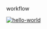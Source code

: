 workflow

[![hello-world](https://github.com/anna-plsn/workflow/actions/workflows/hello.yml/badge.svg)](https://github.com/anna-plsn/workflow/actions/workflows/hello.yml)
